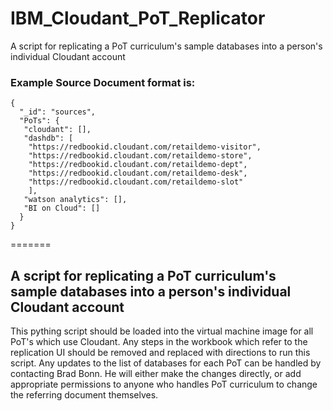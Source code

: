 # IBM_Cloudant_PoT_Replicator

A script for replicating a PoT curriculum's sample databases into a person's individual Cloudant account

	
### Example Source Document format is:
	{
	  "_id": "sources",
	  "PoTs": {
	   "cloudant": [],
	   "dashdb": [
	    "https://redbookid.cloudant.com/retaildemo-visitor",
	    "https://redbookid.cloudant.com/retaildemo-store",
	    "https://redbookid.cloudant.com/retaildemo-dept",
	    "https://redbookid.cloudant.com/retaildemo-desk",
	    "https://redbookid.cloudant.com/retaildemo-slot"
	    ],
	   "watson analytics": [],
	   "BI on Cloud": []
	  }
	}
=======
## A script for replicating a PoT curriculum's sample databases into a person's individual Cloudant account

This pything script should be loaded into the virtual machine image for all PoT's which use Cloudant.
Any steps in the workbook which refer to the replication UI should be removed and replaced with directions to run this script.
Any updates to the list of databases for each PoT can be handled by contacting Brad Bonn.  He will either make the changes directly, or add appropriate permissions to anyone who handles PoT curriculum to change the referring document themselves.


